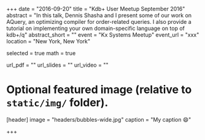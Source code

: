 +++
date = "2016-09-20"
title = "Kdb+ User Meetup September 2016"
abstract = "In this talk, Dennis Shasha and I present some of our work on AQuery, an optimizing compiler for order-related queries. I also provide a tutorial on implementing your own domain-specific language on top of kdb+/q"
abstract_short = ""
event = "Kx Systems Meetup"
event_url = "xxx"
location = "New York, New York"

selected = true
math = true

url_pdf = ""
url_slides = ""
url_video = ""

# Optional featured image (relative to `static/img/` folder).
[header]
image = "headers/bubbles-wide.jpg"
caption = "My caption :smile:"

+++
